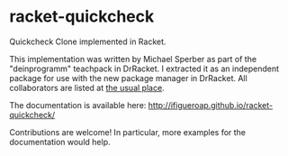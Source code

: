racket-quickcheck
=================

Quickcheck Clone implemented in Racket.

This implementation was written by Michael Sperber as part of the "deinprogramm" teachpack in DrRacket.
I extracted it as an independent package for use with the new package manager in DrRacket. All collaborators are listed at [the usual place](https://github.com/ifigueroap/racket-quickcheck/graphs/contributors).

The documentation is available here:
  http://ifigueroap.github.io/racket-quickcheck/

Contributions are welcome! In particular, more examples for the documentation would help.


